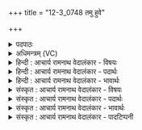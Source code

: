 +++
title = "12-3_0748 तमु हुवे"

+++
<details><summary>पदपाठः</summary>

तम्। उ꣣। हुवे। वा꣡ज꣢꣯सातये। वा꣡ज꣢꣯। सा꣣तये। इ꣡न्द्र꣢꣯म्। भ꣡रा꣢꣯य। शु꣣ष्मि꣡ण꣢म्। भ꣡व꣢꣯। नः꣣। सुम्ने꣢। अ꣡न्त꣢꣯मः। स꣡खा꣢꣯। स। खा꣡। वृधे꣢। ७४८।
</details>

<details><summary>अधिमन्त्रम् (VC)</summary>

- इन्द्रः
- नारदः काण्वः
- उष्णिक्
- ऋषभः
</details>

<details><summary>हिन्दी : आचार्य रामनाथ वेदालंकार - विषयः</summary>

आगे फिर उसी विषय का वर्णन है।
</details>

<details><summary>हिन्दी : आचार्य रामनाथ वेदालंकार - पदार्थः</summary>

पदार्थान्वय -  मैं विद्यार्थी(वाजसातये)विद्या-बलों तथा आत्म-बलों की प्राप्ति करानेवाले(भराय)अध्ययनाध्यापन रूप यज्ञ के लिए(तम् उ)उस(शुष्मिणम्)आत्म-बल तथा विद्या-बल से युक्त(इन्द्रम्)आचार्य को(हुवे)पुकारता हूँ। हे आचार्यवर!आप(सुम्ने)सुख के लिए और(वृधे)उन्नति के लिए(नः)हमारे(अन्तमः)निकटतम(सखा)मित्र(भव)होवो ॥३॥
</details>

<details><summary>हिन्दी : आचार्य रामनाथ वेदालंकार - भावार्थः</summary>

भावार्थ -  निकटता, सखिभाव और सौहार्द के साथ सब लोक-विद्याओं और ब्रह्म-विद्याओं की शिक्षा देता हुआ तथा सुख प्रदान करता हुआ आचार्य छात्रों की चहुँमुखी उन्नति करता रहे ॥३॥ इस खण्ड में परमात्मा, आत्मोद्बोधन एवं गुरुशिष्य विषयों का तथा प्रसङ्गतः शिल्पविज्ञान का वर्णन होने से इस खण्ड की पूर्व खण्ड के साथ सङ्गति जाननी चाहिए ॥ द्वितीय अध्याय में तृतीय खण्ड समाप्त ॥
</details>

<details><summary>संस्कृत : आचार्य रामनाथ वेदालंकार - विषयः</summary>

अथ पुनरपि तमेव विषयमाह।
</details>

<details><summary>संस्कृत : आचार्य रामनाथ वेदालंकार - पदार्थः</summary>

पदार्थान्वय -  अहं विद्यार्थी(वाजसातये)वाजानां विद्याबलानाम् आत्मबलानां च सातिः प्राप्तिः यस्मिन् तस्मै(भराय)अध्ययनाध्यापनयज्ञाय१।[भ्रियन्ते धार्यन्ते विविधा विद्या यस्मिन् स भरः ज्ञानयज्ञः।] (तम् उ)तमेव(शुष्मिणम्)आत्मबलेन विद्याबलेन च युक्तम्(इन्द्रम्)आचार्यम्(हुवे)आह्वयामि। हे आचार्यवर!त्वम्(सुम्ने)सुखे निमित्ते,सुखाय इत्यर्थः(वृधे)वर्धनाय च(नः)अस्माकम्(अन्तमः)अन्तिकतमः(सखा)सुहृद्(भव)सम्पद्यस्व ॥३॥
</details>

<details><summary>संस्कृत : आचार्य रामनाथ वेदालंकार - भावार्थः</summary>

भावार्थ -  सान्निध्येन सखित्वेन सौहार्देन च सर्वा लोकविद्या ब्रह्मविद्याश्च शिक्षयन् सुखं प्रयच्छन्नाचार्यश्छात्राणां चतुर्मुखीमुन्नतिं कुर्यात् ॥३॥ अस्मिन् खण्डे परमात्मविषयस्यात्मोद्बोधनविषयस्य गुरुशिष्यविषयस्य प्रसङ्गतः शिल्पविज्ञानविषयस्य च वर्णनादेतत्खण्डस्य पूर्वखण्डेन संगतिर्वेदितव्या ॥
</details>

<details><summary>संस्कृत : आचार्य रामनाथ वेदालंकार - पादटिप्पनी</summary>

टिप्पनी -   ४. ऋ० ८।१३।३, ‘तमु हुवे’ इत्यत्र ‘तम॑ह्वे॒’ इति पाठः। १. भ्रियन्ते तस्मिन् हवींषीति भरो यज्ञः। प्रायेण संग्रामनामानि यज्ञनामत्वेन च दृश्यन्ते—इति सा०।
</details>